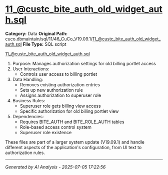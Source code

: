 # 11_@custc_bite_auth_old_widget_auth.sql

**Category:** Data
**Original Path:** cuco.dbmaintain/sql/11/46_CuCo_V19.09.1/11_@custc_bite_auth_old_widget_auth.sql
**File Type:** SQL script

11_@custc_bite_auth_old_widget_auth.sql
1. Purpose: Manages authorization settings for old billing portlet access
2. User Interactions:
   - Controls user access to billing portlet
3. Data Handling:
   - Removes existing authorization entries
   - Sets up new authorization rule
   - Assigns authorization to superuser role
4. Business Rules:
   - Superuser role gets billing view access
   - Specific authorization for old billing portlet view
5. Dependencies:
   - Requires BITE_AUTH and BITE_ROLE_AUTH tables
   - Role-based access control system
   - Superuser role existence

These files are part of a larger system update (V19.09.1) and handle different aspects of the application's configuration, from UI text to authorization rules.

---
*Generated by AI Analysis - 2025-07-05 17:22:56*
